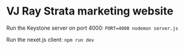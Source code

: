 # VJ Ray Strata marketing website

Run the Keystone server on port 4000: `PORT=4000 nodemon server.js`

Run the nexet.js client: `npm run dev`
